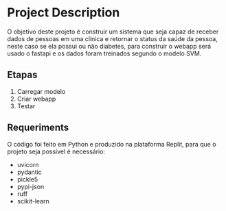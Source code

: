 # Project Description
O objetivo deste projeto é construir um sistema que seja capaz de receber dados de pessoas em uma clínica e retornar o status da saúde da pessoa, neste caso se ela possui ou não diabetes, 
para construir o webapp será usado o fastapi e os dados foram treinados segundo o modelo SVM.

## Etapas
1. Carregar modelo
2. Criar webapp
3. Testar

## Requeriments
O código foi feito em Python e produzido na plataforma Replit, para que o projeto seja possível é necessário:
- uvicorn
- pydantic
- pickle5
- pypi-json
- ruff
- scikit-learn
